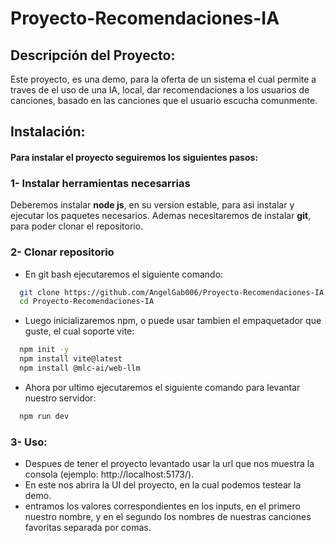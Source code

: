 # Proyecto-Recomendaciones-IA

## Descripción del Proyecto: 
Este proyecto, es una demo, para la oferta de un sistema el cual permite a traves de el uso de una IA, local, dar recomendaciones a los usuarios de canciones, basado en las canciones que el usuario escucha comunmente.
## Instalación:
#### Para instalar el proyecto seguiremos los siguientes pasos:
### 1- Instalar herramientas necesarrias
Deberemos instalar **node js**, en su version estable, para asi instalar y ejecutar los paquetes necesarios.
Ademas necesitaremos de instalar **git**, para poder clonar el repositorio.
### 2- Clonar repositorio
- En git bash ejecutaremos el siguiente comando:
```bash
  git clone https://github.com/AngelGab006/Proyecto-Recomendaciones-IA.git
  cd Proyecto-Recomendaciones-IA
```
- Luego inicializaremos npm, o puede usar tambien el empaquetador que guste, el cual soporte vite:
```bash
  npm init -y
  npm install vite@latest
  npm install @mlc-ai/web-llm
```
- Ahora por ultimo ejecutaremos el siguiente comando para levantar nuestro servidor:
```bash
  npm run dev
```
### 3- Uso:
- Despues de tener el proyecto levantado usar la url que nos muestra la consola (ejemplo: http://localhost:5173/).
- En este nos abrira la UI del proyecto, en la cual podemos testear la demo.
- entramos los valores correspondientes en los inputs, en el primero nuestro nombre, y en el segundo los nombres de nuestras canciones favoritas separada por comas.
